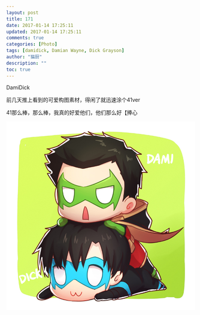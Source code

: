 ```yaml
---
layout: post
title: 171
date: 2017-01-14 17:25:11
updated: 2017-01-14 17:25:11
comments: true
categories: [Photo]
tags: [damidick, Damian Wayne, Dick Grayson]
author: "猫厨"
description: ""
toc: true
---
```


<p>DamiDick</p> 
<p>前几天推上看到的可爱构图素材，得闲了就迅速涂个41ver</p> 
<p>41那么棒，那么棒，我真的好爱他们，他们那么好【捧心</p>

![](https://raw.githubusercontent.com/alicewish/meowchain247/master/img_cVZNdzJtQk9JV2ZTblJ5UXdQOWdKa1lkT3dINnNBNmJlK0pWWHlRMEVweVhJS0JncFQ3UlFnPT0.jpg)